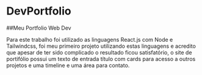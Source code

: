 # DevPortfolio
##Meu Portfolio Web Dev

Para este trabalho foi utilizado as linguagens React.js com Node e Tailwindcss, foi meu primeiro projeto 
utilizando estas linguagens e acredito que apesar de ter sido complicado
o resultado ficou satisfatório, o site de portifólio possui um texto de entrada 
título com cards para acesso a outros projetos  e uma timeline e uma área para contato.
